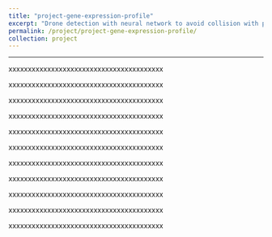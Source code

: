 ```yaml
---
title: "project-gene-expression-profile"
excerpt: "Drone detection with neural network to avoid collision with plane<br/><img src='/images/DNA-Microarray.png'>"/
permalink: /project/project-gene-expression-profile/
collection: project
---
```


------

xxxxxxxxxxxxxxxxxxxxxxxxxxxxxxxxxxxxxxxx

xxxxxxxxxxxxxxxxxxxxxxxxxxxxxxxxxxxxxxxx

xxxxxxxxxxxxxxxxxxxxxxxxxxxxxxxxxxxxxxxx

xxxxxxxxxxxxxxxxxxxxxxxxxxxxxxxxxxxxxxxx

xxxxxxxxxxxxxxxxxxxxxxxxxxxxxxxxxxxxxxxx

xxxxxxxxxxxxxxxxxxxxxxxxxxxxxxxxxxxxxxxx

xxxxxxxxxxxxxxxxxxxxxxxxxxxxxxxxxxxxxxxx

xxxxxxxxxxxxxxxxxxxxxxxxxxxxxxxxxxxxxxxx

xxxxxxxxxxxxxxxxxxxxxxxxxxxxxxxxxxxxxxxx

xxxxxxxxxxxxxxxxxxxxxxxxxxxxxxxxxxxxxxxx

xxxxxxxxxxxxxxxxxxxxxxxxxxxxxxxxxxxxxxxx